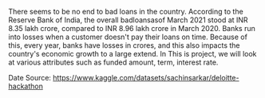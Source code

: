 There seems to be no end to bad loans in the country. According to the Reserve Bank of India, the overall badloansasof March 2021 stood at INR 8.35 lakh crore, compared to INR 8.96 lakh crore in March 2020. Banks run into losses when a customer doesn't pay their loans on time. Because of this, every year, banks have losses in crores, and this also impacts the country's economic growth to a large extend. In This is project, we will look at various attributes such as funded amount, term, interest rate.

Date Source: https://www.kaggle.com/datasets/sachinsarkar/deloitte-hackathon 
